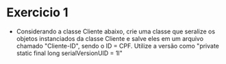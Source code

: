 # Exercicio 1

- Considerando a classe Cliente abaixo, crie uma classe que seralize os objetos instanciados da classe Cliente e salve eles em um arquivo chamado "Cliente-ID", sendo o ID = CPF. Utilize a versão como  "private static final long serialVersionUID = 1l"

